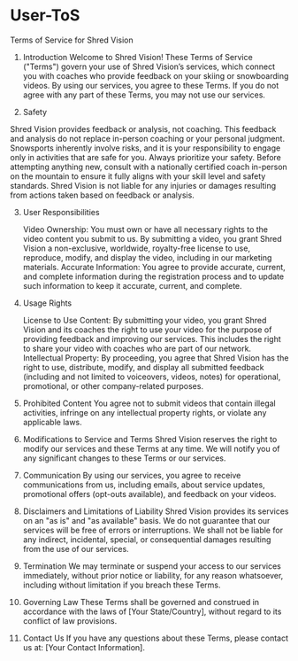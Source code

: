 # User-ToS
Terms of Service for Shred Vision

1. Introduction
Welcome to Shred Vision! These Terms of Service ("Terms") govern your use of Shred Vision’s services, which connect you with coaches who provide feedback on your skiing or snowboarding videos. By using our services, you agree to these Terms. If you do not agree with any part of these Terms, you may not use our services.

2. Safety

Shred Vision provides feedback or analysis, not coaching. This feedback and analysis do not replace in-person coaching or your personal judgment. Snowsports inherently involve risks, and it is your responsibility to engage only in activities that are safe for you. Always prioritize your safety. Before attempting anything new, consult with a nationally certified coach in-person on the mountain to ensure it fully aligns with your skill level and safety standards. Shred Vision is not liable for any injuries or damages resulting from actions taken based on feedback or analysis.

3. User Responsibilities

    Video Ownership: You must own or have all necessary rights to the video content you submit to us. By submitting a video, you grant Shred Vision a non-exclusive, worldwide, royalty-free license to use, reproduce, modify, and display the video, including in our marketing materials.
    Accurate Information: You agree to provide accurate, current, and complete information during the registration process and to update such information to keep it accurate, current, and complete.

4. Usage Rights

    License to Use Content: By submitting your video, you grant Shred Vision and its coaches the right to use your video for the purpose of providing feedback and improving our services. This includes the right to share your video with coaches who are part of our network.
    Intellectual Property: By proceeding, you agree that Shred Vision has the right to use, distribute, modify, and display all submitted feedback (including and not limited to voiceovers, videos, notes) for operational, promotional, or other company-related purposes.

5. Prohibited Content
You agree not to submit videos that contain illegal activities, infringe on any intellectual property rights, or violate any applicable laws.

6. Modifications to Service and Terms
Shred Vision reserves the right to modify our services and these Terms at any time. We will notify you of any significant changes to these Terms or our services.

7. Communication
By using our services, you agree to receive communications from us, including emails, about service updates, promotional offers (opt-outs available), and feedback on your videos.

8. Disclaimers and Limitations of Liability
Shred Vision provides its services on an "as is" and "as available" basis. We do not guarantee that our services will be free of errors or interruptions. We shall not be liable for any indirect, incidental, special, or consequential damages resulting from the use of our services.

9. Termination
We may terminate or suspend your access to our services immediately, without prior notice or liability, for any reason whatsoever, including without limitation if you breach these Terms.

10. Governing Law
These Terms shall be governed and construed in accordance with the laws of [Your State/Country], without regard to its conflict of law provisions.

11. Contact Us
If you have any questions about these Terms, please contact us at: [Your Contact Information].
